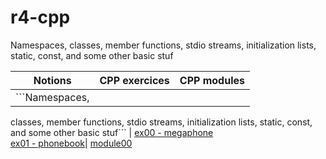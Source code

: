 # r4-cpp
Namespaces, classes, member functions, stdio streams, initialization lists, static, const, and some other basic stuf



| Notions | CPP exercices | CPP modules
|--|--|--|
| ```Namespaces, 
classes, 
member functions, 
stdio streams, 
initialization lists, 
static, const, 
and some other basic stuf``` |  [ex00 - megaphone](https://github.com/Elwoll/r4-cpp/tree/main/module_00/ex00) </br> [ex01 - phonebook](https://github.com/Elwoll/r4-cpp/tree/main/module_00/ex01)| [module00](https://github.com/Elwoll/r4-cpp/tree/main/module_00) 
